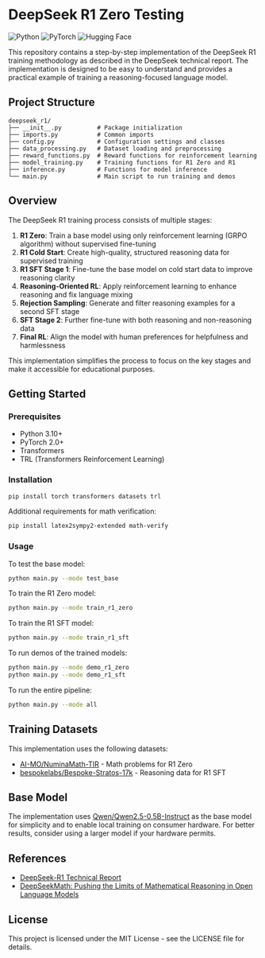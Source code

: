 # DeepSeek R1 Zero Testing

![Python](https://img.shields.io/badge/Python-3.10-blue) ![PyTorch](https://img.shields.io/badge/PyTorch-2.0%2B-orange) ![Hugging Face](https://img.shields.io/badge/Hugging%20Face-Transformers-yellow)

This repository contains a step-by-step implementation of the DeepSeek R1 training methodology as described in the DeepSeek technical report. The implementation is designed to be easy to understand and provides a practical example of training a reasoning-focused language model.

## Project Structure

```
deepseek_r1/
├── __init__.py          # Package initialization
├── imports.py           # Common imports
├── config.py            # Configuration settings and classes
├── data_processing.py   # Dataset loading and preprocessing
├── reward_functions.py  # Reward functions for reinforcement learning
├── model_training.py    # Training functions for R1 Zero and R1
├── inference.py         # Functions for model inference
└── main.py              # Main script to run training and demos
```

## Overview

The DeepSeek R1 training process consists of multiple stages:

1. **R1 Zero**: Train a base model using only reinforcement learning (GRPO algorithm) without supervised fine-tuning
2. **R1 Cold Start**: Create high-quality, structured reasoning data for supervised training
3. **R1 SFT Stage 1**: Fine-tune the base model on cold start data to improve reasoning clarity
4. **Reasoning-Oriented RL**: Apply reinforcement learning to enhance reasoning and fix language mixing
5. **Rejection Sampling**: Generate and filter reasoning examples for a second SFT stage
6. **SFT Stage 2**: Further fine-tune with both reasoning and non-reasoning data
7. **Final RL**: Align the model with human preferences for helpfulness and harmlessness

This implementation simplifies the process to focus on the key stages and make it accessible for educational purposes.

## Getting Started

### Prerequisites

- Python 3.10+
- PyTorch 2.0+
- Transformers
- TRL (Transformers Reinforcement Learning)

### Installation

```bash
pip install torch transformers datasets trl
```

Additional requirements for math verification:
```bash
pip install latex2sympy2-extended math-verify
```

### Usage

To test the base model:
```bash
python main.py --mode test_base
```

To train the R1 Zero model:
```bash
python main.py --mode train_r1_zero
```

To train the R1 SFT model:
```bash
python main.py --mode train_r1_sft
```

To run demos of the trained models:
```bash
python main.py --mode demo_r1_zero
python main.py --mode demo_r1_sft
```

To run the entire pipeline:
```bash
python main.py --mode all
```

## Training Datasets

This implementation uses the following datasets:
- [AI-MO/NuminaMath-TIR](https://huggingface.co/datasets/AI-MO/NuminaMath-TIR) - Math problems for R1 Zero
- [bespokelabs/Bespoke-Stratos-17k](https://huggingface.co/datasets/bespokelabs/Bespoke-Stratos-17k) - Reasoning data for R1 SFT

## Base Model

The implementation uses [Qwen/Qwen2.5-0.5B-Instruct](https://huggingface.co/Qwen/Qwen2.5-0.5B-Instruct) as the base model for simplicity and to enable local training on consumer hardware. For better results, consider using a larger model if your hardware permits.

## References

- [DeepSeek-R1 Technical Report](https://arxiv.org/abs/2501.12948)
- [DeepSeekMath: Pushing the Limits of Mathematical Reasoning in Open Language Models](https://arxiv.org/abs/2402.03300)

## License

This project is licensed under the MIT License - see the LICENSE file for details.
